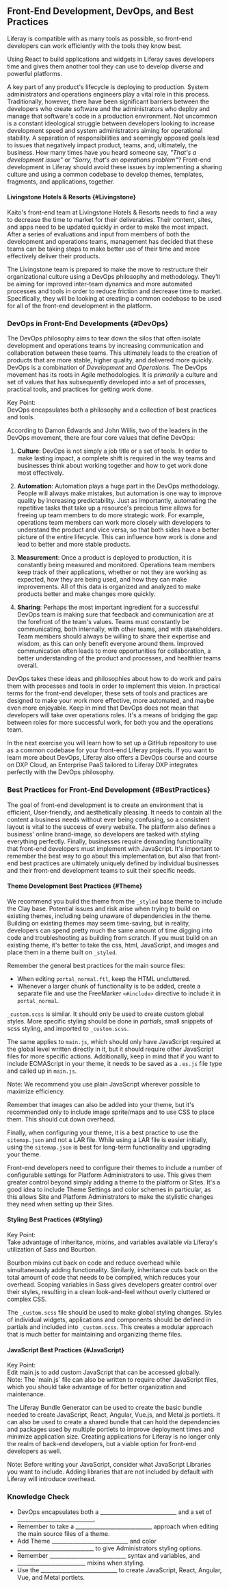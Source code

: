 ## Front-End Development, DevOps, and Best Practices

Liferay is compatible with as many tools as possible, so front-end developers can work efficiently with the tools they know best.

Using React to build applications and widgets in Liferay saves developers time and gives them another tool they can use to develop diverse and powerful platforms.

A key part of any product's lifecycle is deploying to production. System administrators and operations engineers play a vital role in this process. Traditionally, however, there have been significant barriers between the developers who create software and the administrators who deploy and manage that software's code in a production environment. Not uncommon is a constant ideological struggle between developers looking to increase development speed and system administrators aiming for operational stability. A separation of responsibilities and seemingly opposed goals lead to issues that negatively impact product, teams, and, ultimately, the business. How many times have you heard someone say, _"That's a development issue"_ or _"Sorry, that's an operations problem"_? Front-end development in Liferay should avoid these issues by implementing a sharing culture and using a common codebase to develop themes, templates, fragments, and applications, together.

#### Livingstone Hotels & Resorts {#Livingstone}

Kaito's front-end team at Livingstone Hotels & Resorts needs to find a way to decrease the time to market for their deliverables. Their content, sites, and apps need to be updated quickly in order to make the most impact. After a series of evaluations and input from members of both the development and operations teams, management has decided that these teams can be taking steps to make better use of their time and more effectively deliver their products. 

The Livingstone team is prepared to make the move to restructure their organizational culture using a DevOps philosophy and methodology. They'll be aiming for improved inter-team dynamics and more automated processes and tools in order to reduce friction and decrease time to market. Specifically, they will be looking at creating a common codebase to be used for all of the front-end development in the platform.

### DevOps in Front-End Developments {#DevOps}

The DevOps philosophy aims to tear down the silos that often isolate development and operations teams by increasing communication and collaboration between these teams. This ultimately leads to the creation of products that are more stable, higher quality, and delivered more quickly. DevOps is a combination of _Development_ and _Operations_. The DevOps movement has its roots in Agile methodologies. It is _primarily_ a culture and set of values that has subsequently developed into a set of processes, practical tools, and practices for getting work done.

<div class="key-point">
Key Point:<br />
DevOps encapsulates both a philosophy and a collection of best practices and tools.
</div>

According to Damon Edwards and John Willis, two of the leaders in the DevOps movement, there are four core values that define DevOps: 

1. **Culture**: DevOps is not simply a job title or a set of tools. In order to make lasting impact, a complete shift is required in the way teams and businesses think about working together and how to get work done most effectively.

2. **Automation**: Automation plays a huge part in the DevOps methodology. People will always make mistakes, but automation is one way to improve quality by increasing predictability. Just as importantly, automating the repetitive tasks that take up a resource's precious time allows for freeing up team members to do more strategic work. For example, operations team members can work more closely with developers to understand the product and vice versa, so that both sides have a better picture of the entire lifecycle. This can influence how work is done and lead to better and more stable products. 

3. **Measurement**: Once a product is deployed to production, it is constantly being measured and monitored. Operations team members keep track of their applications, whether or not they are working as expected, how they are being used, and how they can make improvements. All of this data is organized and analyzed to make products better and make changes more quickly.

4. **Sharing**: Perhaps the most important ingredient for a successful DevOps team is making sure that feedback and communication are at the forefront of the team's values. Teams must constantly be communicating, both internally, with other teams, and with stakeholders. Team members should always be willing to share their expertise and wisdom, as this can only benefit everyone around them. Improved communication often leads to more opportunities for collaboration, a better understanding of the product and processes, and healthier teams overall.

DevOps takes these ideas and philosophies about how to do work and pairs them with processes and tools in order to implement this vision. In practical terms for the front-end developer, these sets of tools and practices are designed to make your work more effective, more automated, and maybe even more enjoyable. Keep in mind that DevOps does not mean that developers will take over operations roles. It's a means of bridging the gap between roles for more successful work, for both you and the operations team.

In the next exercise you will learn how to set up a GitHub repository to use as a common codebase for your front-end Liferay projects. If you want to learn more about DevOps, Liferay also offers a DevOps course and course on DXP Cloud, an Enterprise PaaS tailored to Liferay DXP integrates perfectly with the DevOps philosophy.

### Best Practices for Front-End Development {#BestPractices}

The goal of front-end development is to create an environment that is efficient, User-friendly, and aesthetically pleasing. It needs to contain all the content a business needs without ever being confusing, so a consistent layout is vital to the success of every website. The platform also defines a business' online brand-image, so developers are tasked with styling everything perfectly. Finally, businesses require demanding functionality that front-end developers must implement with JavaScript. It's important to remember the best way to go about this implementation, but also that front-end best practices are ultimately uniquely defined by individual businesses and their front-end development teams to suit their specific needs.

#### Theme Development Best Practices {#Theme}

We recommend you build the theme from the `_styled` base theme to include the Clay base. Potential issues and risk arise when trying to build on existing themes, including being unaware of dependencies in the theme. Building on existing themes may seem time-saving, but in reality, developers can spend pretty much the same amount of time digging into code and troubleshooting as building from scratch. If you must build on an existing theme, it's better to take the css, html, JavaScript, and images and place them in a theme built on `_styled`.

Remember the general best practices for the main source files:
* When editing `portal_normal.ftl`, keep the HTML uncluttered. 
* Whenever a larger chunk of functionality is to be added, create a separate file and use the FreeMarker `<#include>` directive to include it in `portal_normal`.

`_custom.scss` is similar. It should only be used to create custom global styles. More specific styling should be done in *partials*, small snippets of scss styling, and imported to `_custom.scss`. 

The same applies to `main.js`, which should only have JavaScript required at the global level written directly in it, but it should require other JavaScript files for more specific actions. Additionally, keep in mind that if you want to include ECMAScript in your theme, it needs to be saved as a `.es.js` file type and called up in `main.js`.

<div class="note">
Note: We recommend you use plain JavaScript wherever possible to maximize efficiency.
</div>

Remember that images can also be added into your theme, but it's recommended only to include image sprite/maps and to use CSS to place them. This should cut down overhead.

Finally, when configuring your theme, it is a best practice to use the `sitemap.json` and not a LAR file. While using a LAR file is easier initially, using the `sitemap.json` is best for long-term functionality and upgrading your theme.

Front-end developers need to configure their themes to include a number of configurable settings for Platform Administrators to use. This gives them greater control beyond simply adding a theme to the platform or Sites. It's a good idea to include Theme Settings and color schemes in particular, as this allows Site and Platform Administrators to make the stylistic changes they need when setting up their Sites.

#### Styling Best Practices {#Styling}

<div class="key-point">
Key Point: <br />
Take advantage of inheritance, mixins, and variables available via Liferay's utilization of Sass and Bourbon.
</div>

Bourbon mixins cut back on code and reduce overhead while simultaneously adding functionality. Similarly, inheritance cuts back on the total amount of code that needs to be compiled, which reduces your overhead. Scoping variables in Sass gives developers greater control over their styles, resulting in a clean look-and-feel without overly cluttered or complex CSS.

The `_custom.scss` file should be used to make global styling changes. Styles of individual widgets, applications and components should be defined in partials and included into `_custom.scss`. This creates a modular approach that is much better for maintaining and organizing theme files.

#### JavaScript Best Practices {#JavaScript}

<div class="key-point">
Key Point: <br />
Edit main.js to add custom JavaScript that can be accessed globally.
</div>

<div class="note">
Note: The `main.js` file can also be written to require other JavaScript files, which you should take advantage of for better organization and maintenance.
</div>

The Liferay Bundle Generator can be used to create the basic bundle needed to create JavaScript, React, Angular, Vue.js, and Metal.js portlets. It can also be used to create a shared bundle that can hold the dependencies and packages used by multiple portlets to improve deployment times and minimize application size. Creating applications for Liferay is no longer only the realm of back-end developers, but a viable option for front-end developers as well.

<div class="note">
Note: Before writing your JavaScript, consider what JavaScript Libraries you want to include. Adding libraries that are not included by default with Liferay will introduce overhead.
</div>

<div class="summary">
<h3>Knowledge Check</h3>
<ul>
  <li>DevOps encapsulates both a ____________________________ and a set of ____________________________.</li>
  <li>Remember to take a ____________________________ approach when editing the main source files of a theme.</li>
  <li>Add Theme ____________________________ and color ____________________________ to give Administrators styling options.</li>
  <li>Remember ____________________________ syntax and variables, and _________________________ mixins when styling.</li>
  <li>Use the ____________________________ to create JavaScript, React, Angular, Vue, and Metal portlets.</li>
</ul>
</div>
